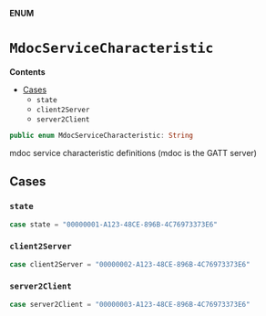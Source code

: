 **ENUM**

# `MdocServiceCharacteristic`

**Contents**

- [Cases](#cases)
  - `state`
  - `client2Server`
  - `server2Client`

```swift
public enum MdocServiceCharacteristic: String
```

mdoc service characteristic definitions (mdoc is the GATT server)

## Cases
### `state`

```swift
case state = "00000001-A123-48CE-896B-4C76973373E6"
```

### `client2Server`

```swift
case client2Server = "00000002-A123-48CE-896B-4C76973373E6"
```

### `server2Client`

```swift
case server2Client = "00000003-A123-48CE-896B-4C76973373E6"
```

